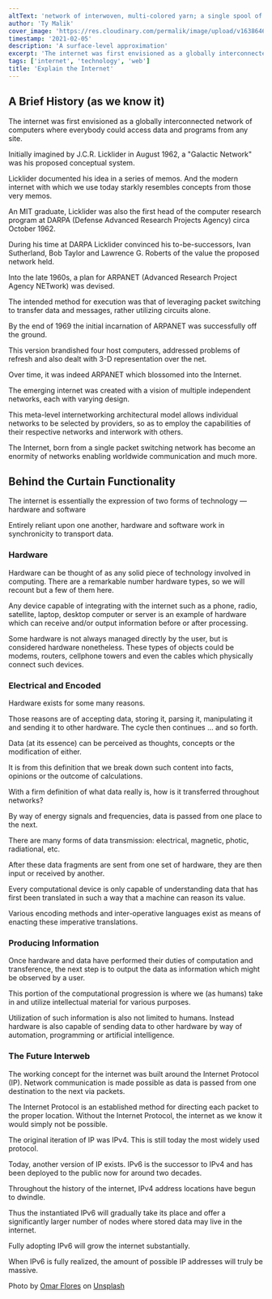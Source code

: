 ```yaml
---
altText: 'network of interwoven, multi-colored yarn; a single spool of orange yarn; white background'
author: 'Ty Malik'
cover_image: 'https://res.cloudinary.com/permalik/image/upload/v1638646374/article_0002_explain_the_internet.png'
timestamp: '2021-02-05'
description: 'A surface-level approximation'
excerpt: 'The internet was first envisioned as a globally interconnected network of computers where everybody could access'
tags: ['internet', 'technology', 'web']
title: 'Explain the Internet'
---
```


## A Brief History (as we know it)

The internet was first envisioned as a globally interconnected network of computers where everybody could access data and programs from any site.

Initially imagined by J.C.R. Licklider in August 1962, a "Galactic Network" was his proposed conceptual system.

Licklider documented his idea in a series of memos. And the modern internet with which we use today starkly resembles concepts from those very memos.

An MIT graduate, Licklider was also the first head of the computer research program at DARPA (Defense Advanced Research Projects Agency) circa October 1962.

During his time at DARPA Licklider convinced his to-be-successors, Ivan Sutherland, Bob Taylor and Lawrence G. Roberts of the value the proposed network held.

Into the late 1960s, a plan for ARPANET (Advanced Research Project Agency NETwork) was devised.

The intended method for execution was that of leveraging packet switching to transfer data and messages, rather utilizing circuits alone.

By the end of 1969 the initial incarnation of ARPANET was successfully off the ground.

This version brandished four host computers, addressed problems of refresh and also dealt with 3-D representation over the net.

Over time, it was indeed ARPANET which blossomed into the Internet.

The emerging internet was created with a vision of multiple independent networks, each with varying design.

This meta-level internetworking architectural model allows individual networks to be selected by providers, so as to employ the capabilities of their respective networks and interwork with others.

The Internet, born from a single packet switching network has become an enormity of networks enabling worldwide communication and much more.

## Behind the Curtain Functionality

The internet is essentially the expression of two forms of technology — hardware and software

Entirely reliant upon one another, hardware and software work in synchronicity to transport data.

### Hardware

Hardware can be thought of as any solid piece of technology involved in computing. There are a remarkable number hardware types, so we will recount but a few of them here.

Any device capable of integrating with the internet such as a phone, radio, satellite, laptop, desktop computer or server is an example of hardware which can receive and/or output information before or after processing.

Some hardware is not always managed directly by the user, but is considered hardware nonetheless. These types of objects could be modems, routers, cellphone towers and even the cables which physically connect such devices.

### Electrical and Encoded

Hardware exists for some many reasons.

Those reasons are of accepting data, storing it, parsing it, manipulating it and sending it to other hardware. The cycle then continues … and so forth.

Data (at its essence) can be perceived as thoughts, concepts or the modification of either.

It is from this definition that we break down such content into facts, opinions or the outcome of calculations.

With a firm definition of what data really is, how is it transferred throughout networks?

By way of energy signals and frequencies, data is passed from one place to the next.

There are many forms of data transmission: electrical, magnetic, photic, radiational, etc.

After these data fragments are sent from one set of hardware, they are then input or received by another.

Every computational device is only capable of understanding data that has first been translated in such a way that a machine can reason its value.

Various encoding methods and inter-operative languages exist as means of enacting these imperative translations.

### Producing Information

Once hardware and data have performed their duties of computation and transference, the next step is to output the data as information which might be observed by a user.

This portion of the computational progression is where we (as humans) take in and utilize intellectual material for various purposes.

Utilization of such information is also not limited to humans. Instead hardware is also capable of sending data to other hardware by way of automation, programming or artificial intelligence.

### The Future Interweb

The working concept for the internet was built around the Internet Protocol (IP). Network communication is made possible as data is passed from one destination to the next via packets.

The Internet Protocol is an established method for directing each packet to the proper location. Without the Internet Protocol, the internet as we know it would simply not be possible.

The original iteration of IP was IPv4. This is still today the most widely used protocol.

Today, another version of IP exists. IPv6 is the successor to IPv4 and has been deployed to the public now for around two decades.

Throughout the history of the internet, IPv4 address locations have begun to dwindle.

Thus the instantiated IPv6 will gradually take its place and offer a significantly larger number of nodes where stored data may live in the internet.

Fully adopting IPv6 will grow the internet substantially.

When IPv6 is fully realized, the amount of possible IP addresses will truly be massive.

Photo by <a href="https://unsplash.com/@__itsflores?utm_source=unsplash&utm_medium=referral&utm_content=creditCopyText">Omar Flores</a> on <a href="https://unsplash.com/s/photos/network?utm_source=unsplash&utm_medium=referral&utm_content=creditCopyText">Unsplash</a>
